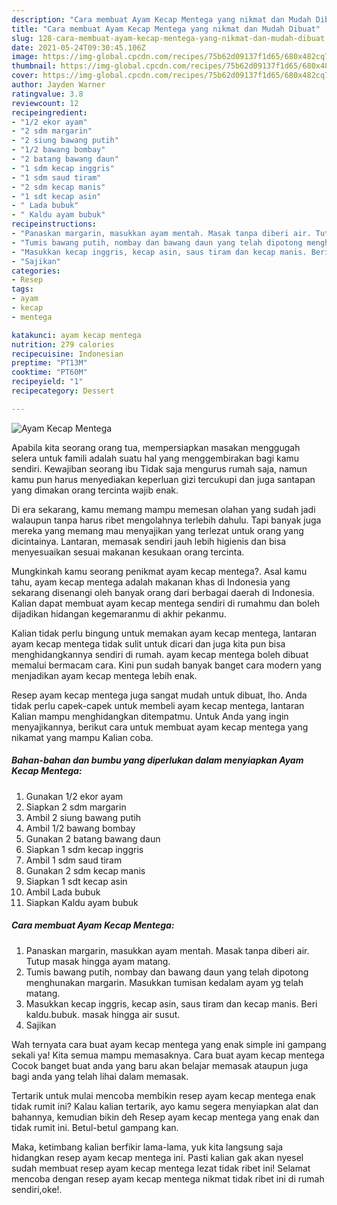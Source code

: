 ```yaml
---
description: "Cara membuat Ayam Kecap Mentega yang nikmat dan Mudah Dibuat"
title: "Cara membuat Ayam Kecap Mentega yang nikmat dan Mudah Dibuat"
slug: 128-cara-membuat-ayam-kecap-mentega-yang-nikmat-dan-mudah-dibuat
date: 2021-05-24T09:30:45.106Z
image: https://img-global.cpcdn.com/recipes/75b62d09137f1d65/680x482cq70/ayam-kecap-mentega-foto-resep-utama.jpg
thumbnail: https://img-global.cpcdn.com/recipes/75b62d09137f1d65/680x482cq70/ayam-kecap-mentega-foto-resep-utama.jpg
cover: https://img-global.cpcdn.com/recipes/75b62d09137f1d65/680x482cq70/ayam-kecap-mentega-foto-resep-utama.jpg
author: Jayden Warner
ratingvalue: 3.8
reviewcount: 12
recipeingredient:
- "1/2 ekor ayam"
- "2 sdm margarin"
- "2 siung bawang putih"
- "1/2 bawang bombay"
- "2 batang bawang daun"
- "1 sdm kecap inggris"
- "1 sdm saud tiram"
- "2 sdm kecap manis"
- "1 sdt kecap asin"
- " Lada bubuk"
- " Kaldu ayam bubuk"
recipeinstructions:
- "Panaskan margarin, masukkan ayam mentah. Masak tanpa diberi air. Tutup masak hingga ayam matang."
- "Tumis bawang putih, nombay dan bawang daun yang telah dipotong menghunakan margarin. Masukkan tumisan kedalam ayam yg telah matang."
- "Masukkan kecap inggris, kecap asin, saus tiram dan kecap manis. Beri kaldu.bubuk. masak hingga air susut."
- "Sajikan"
categories:
- Resep
tags:
- ayam
- kecap
- mentega

katakunci: ayam kecap mentega 
nutrition: 279 calories
recipecuisine: Indonesian
preptime: "PT13M"
cooktime: "PT60M"
recipeyield: "1"
recipecategory: Dessert

---
```



![Ayam Kecap Mentega](https://img-global.cpcdn.com/recipes/75b62d09137f1d65/680x482cq70/ayam-kecap-mentega-foto-resep-utama.jpg)

Apabila kita seorang orang tua, mempersiapkan masakan menggugah selera untuk famili adalah suatu hal yang menggembirakan bagi kamu sendiri. Kewajiban seorang ibu Tidak saja mengurus rumah saja, namun kamu pun harus menyediakan keperluan gizi tercukupi dan juga santapan yang dimakan orang tercinta wajib enak.

Di era  sekarang, kamu memang mampu memesan olahan yang sudah jadi walaupun tanpa harus ribet mengolahnya terlebih dahulu. Tapi banyak juga mereka yang memang mau menyajikan yang terlezat untuk orang yang dicintainya. Lantaran, memasak sendiri jauh lebih higienis dan bisa menyesuaikan sesuai makanan kesukaan orang tercinta. 



Mungkinkah kamu seorang penikmat ayam kecap mentega?. Asal kamu tahu, ayam kecap mentega adalah makanan khas di Indonesia yang sekarang disenangi oleh banyak orang dari berbagai daerah di Indonesia. Kalian dapat membuat ayam kecap mentega sendiri di rumahmu dan boleh dijadikan hidangan kegemaranmu di akhir pekanmu.

Kalian tidak perlu bingung untuk memakan ayam kecap mentega, lantaran ayam kecap mentega tidak sulit untuk dicari dan juga kita pun bisa menghidangkannya sendiri di rumah. ayam kecap mentega boleh dibuat memalui bermacam cara. Kini pun sudah banyak banget cara modern yang menjadikan ayam kecap mentega lebih enak.

Resep ayam kecap mentega juga sangat mudah untuk dibuat, lho. Anda tidak perlu capek-capek untuk membeli ayam kecap mentega, lantaran Kalian mampu menghidangkan ditempatmu. Untuk Anda yang ingin menyajikannya, berikut cara untuk membuat ayam kecap mentega yang nikamat yang mampu Kalian coba.

<!--inarticleads1-->

##### Bahan-bahan dan bumbu yang diperlukan dalam menyiapkan Ayam Kecap Mentega:

1. Gunakan 1/2 ekor ayam
1. Siapkan 2 sdm margarin
1. Ambil 2 siung bawang putih
1. Ambil 1/2 bawang bombay
1. Gunakan 2 batang bawang daun
1. Siapkan 1 sdm kecap inggris
1. Ambil 1 sdm saud tiram
1. Gunakan 2 sdm kecap manis
1. Siapkan 1 sdt kecap asin
1. Ambil  Lada bubuk
1. Siapkan  Kaldu ayam bubuk




<!--inarticleads2-->

##### Cara membuat Ayam Kecap Mentega:

1. Panaskan margarin, masukkan ayam mentah. Masak tanpa diberi air. Tutup masak hingga ayam matang.
1. Tumis bawang putih, nombay dan bawang daun yang telah dipotong menghunakan margarin. Masukkan tumisan kedalam ayam yg telah matang.
1. Masukkan kecap inggris, kecap asin, saus tiram dan kecap manis. Beri kaldu.bubuk. masak hingga air susut.
1. Sajikan




Wah ternyata cara buat ayam kecap mentega yang enak simple ini gampang sekali ya! Kita semua mampu memasaknya. Cara buat ayam kecap mentega Cocok banget buat anda yang baru akan belajar memasak ataupun juga bagi anda yang telah lihai dalam memasak.

Tertarik untuk mulai mencoba membikin resep ayam kecap mentega enak tidak rumit ini? Kalau kalian tertarik, ayo kamu segera menyiapkan alat dan bahannya, kemudian bikin deh Resep ayam kecap mentega yang enak dan tidak rumit ini. Betul-betul gampang kan. 

Maka, ketimbang kalian berfikir lama-lama, yuk kita langsung saja hidangkan resep ayam kecap mentega ini. Pasti kalian gak akan nyesel sudah membuat resep ayam kecap mentega lezat tidak ribet ini! Selamat mencoba dengan resep ayam kecap mentega nikmat tidak ribet ini di rumah sendiri,oke!.

